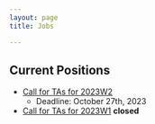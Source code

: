 ```yaml
---
layout: page
title: Jobs

---
```


## Current Positions
- [Call for TAs for 2023W2](https://ubc.ca1.qualtrics.com/jfe/form/SV_80vHspgh3zkoVJI)
  - Deadline: October 27th, 2023
- [Call for TAs for 2023W1](https://ubc.ca1.qualtrics.com/jfe/form/SV_eD8ZuI0iJHhDb5I) **closed**

